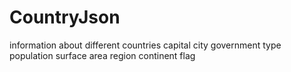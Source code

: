 # CountryJson
information about different countries
capital city
government type
population
surface area
region
continent
flag
